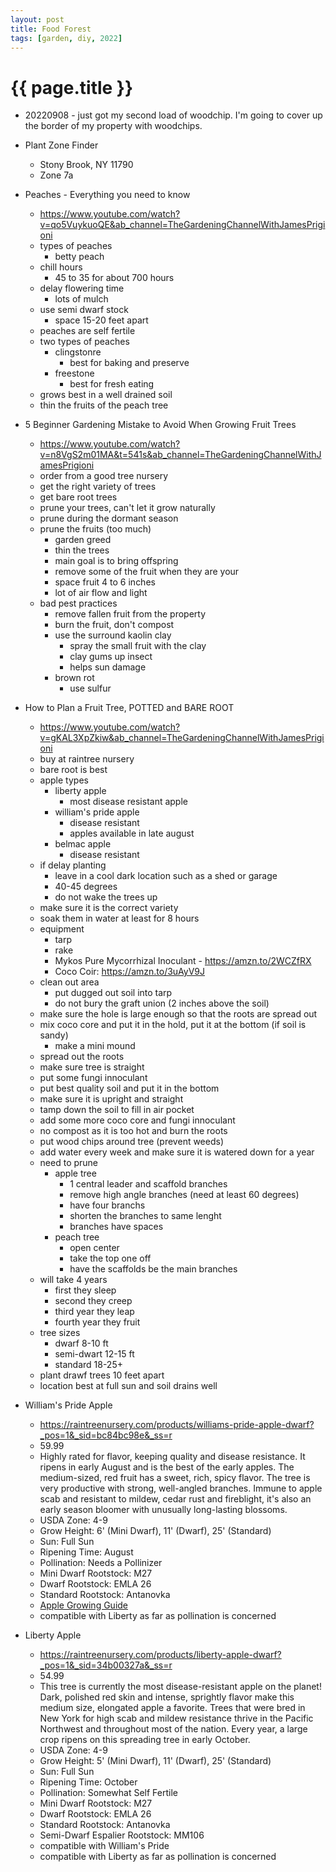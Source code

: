 ```yaml
---
layout: post
title: Food Forest 
tags: [garden, diy, 2022]
---
```

{{ page.title }}
================
* 20220908 - just got my second load of woodchip.  I'm going to cover up the border of my property with woodchips.

* Plant Zone Finder
    - Stony Brook, NY 11790 
    - Zone 7a

* Peaches - Everything you need to know
    - https://www.youtube.com/watch?v=qo5VuykuoQE&ab_channel=TheGardeningChannelWithJamesPrigioni
    - types of peaches
        * betty peach
    - chill hours 
        * 45 to 35 for about 700 hours
    - delay flowering time
        * lots of mulch
    - use semi dwarf stock
        * space 15-20 feet apart
    - peaches are self fertile
    - two types of peaches
        * clingstonre
            - best for baking and preserve
        * freestone
            - best for fresh eating
    - grows best in a well drained soil
    - thin the fruits of the peach tree

* 5 Beginner Gardening Mistake to Avoid When Growing Fruit Trees
    - https://www.youtube.com/watch?v=n8VgS2m01MA&t=541s&ab_channel=TheGardeningChannelWithJamesPrigioni
    - order from a good tree nursery
    - get the right variety of trees
    - get bare root trees
    - prune your trees, can't let it grow naturally
    - prune during the dormant season
    - prune the fruits (too much)
        * garden greed
        * thin the trees
        * main goal is to bring offspring
        * remove some of the fruit when they are your
        * space fruit 4 to 6 inches
        * lot of air flow and light
    - bad pest practices
        * remove fallen fruit from the property
        * burn the fruit, don't compost
        * use the surround kaolin clay
            - spray the small fruit with the clay
            - clay gums up insect
            - helps sun damage
        * brown rot
            - use sulfur

* How to Plan a Fruit Tree, POTTED and BARE ROOT    
    - https://www.youtube.com/watch?v=gKAL3XpZkiw&ab_channel=TheGardeningChannelWithJamesPrigioni
    - buy at raintree nursery
    - bare root is best
    - apple types
        * liberty apple
            - most disease resistant apple
        * william's pride apple
            - disease resistant
            - apples available in late august
        * belmac apple
            - disease resistant
    - if delay planting
        * leave in a cool dark location such as a shed or garage
        * 40-45 degrees
        * do not wake the trees up
    - make sure it is the correct variety
    - soak them in water at least for 8 hours
    - equipment
        * tarp
        * rake
        * Mykos Pure Mycorrhizal Inoculant - https://amzn.to/2WCZfRX
        * Coco Coir: https://amzn.to/3uAyV9J
    - clean out area
        * put dugged out soil into tarp
        *  do not bury the graft union (2 inches above the soil)
    - make sure the hole is large enough so that the roots are spread out
    - mix coco core and put it in the hold, put it at the bottom (if soil is sandy)
        * make a mini mound
    - spread out the roots
    - make sure tree is straight
    - put some fungi innoculant
    - put best quality soil and put it in the bottom
    - make sure it is upright and straight
    - tamp down the soil to fill in air pocket
    - add some more coco core and fungi innoculant
    - no compost as it is too hot and burn the roots
    - put wood chips around tree (prevent weeds)
    - add water every week and make sure it is watered down for a year
    - need to prune
        * apple tree
            - 1 central leader and scaffold branches
            - remove high angle branches (need at least 60 degrees)
            - have four branchs
            - shorten the branches to same lenght
            - branches have spaces 
        * peach tree
            - open center
            - take the top one off
            - have the scaffolds be the main branches
    - will take 4 years
        * first they sleep
        * second they creep
        * third year they leap
        * fourth year they fruit
    - tree sizes
        * dwarf 8-10 ft
        * semi-dwart 12-15 ft
        * standard 18-25+
    - plant drawf trees 10 feet apart
    - location best at full sun and soil drains well
    
* William's Pride Apple
    - https://raintreenursery.com/products/williams-pride-apple-dwarf?_pos=1&_sid=bc84bc98e&_ss=r
    - 59.99
    - Highly rated for flavor, keeping quality and disease resistance. It ripens in early August and is the best of the early apples. The medium-sized, red fruit has a sweet, rich, spicy flavor. The tree is very productive with strong, well-angled branches. Immune to apple scab and resistant to mildew, cedar rust and fireblight, it's also an early season bloomer with unusually long-lasting blossoms. 
    - USDA Zone: 4-9
    - Grow Height: 6' (Mini Dwarf), 11' (Dwarf), 25' (Standard)
    - Sun: Full Sun
    - Ripening Time: August
    - Pollination: Needs a Pollinizer
    - Mini Dwarf Rootstock: M27
    - Dwarf Rootstock: EMLA 26
    - Standard Rootstock: Antanovka 
    - [Apple Growing Guide](https://raintreenursery.com/pages/growing-fruit-trees-apple)
    - compatible with Liberty as far as pollination is concerned 

* Liberty Apple
    - https://raintreenursery.com/products/liberty-apple-dwarf?_pos=1&_sid=34b00327a&_ss=r
    - 54.99
    - This tree is currently the most disease-resistant apple on the planet! Dark, polished red skin and intense, sprightly flavor make this medium size, elongated apple a favorite.  Trees that were bred in New York for high scab and mildew resistance thrive in the Pacific Northwest and throughout most of the nation. Every year, a large crop ripens on this spreading tree in early October.
    - USDA Zone: 4-9
    - Grow Height: 5' (Mini Dwarf), 11' (Dwarf), 25' (Standard)
    - Sun: Full Sun
    - Ripening Time: October
    - Pollination: Somewhat Self Fertile
    - Mini Dwarf Rootstock: M27
    - Dwarf Rootstock: EMLA 26
    - Standard Rootstock: Antanovka 
    - Semi-Dwarf Espalier Rootstock: MM106
    - compatible with William's Pride
    - compatible with Liberty as far as pollination is concerned 